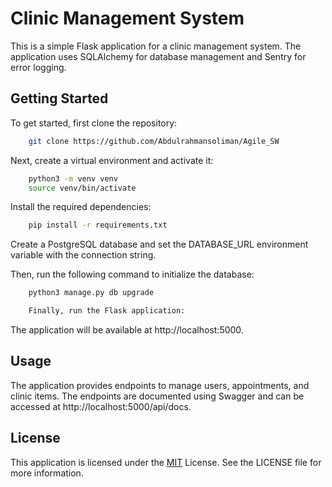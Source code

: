 
# Clinic Management System
This is a simple Flask application for a clinic management system. The application uses SQLAlchemy for database management and Sentry for error logging.
## Getting Started
To get started, first clone the repository:
```bash
    git clone https://github.com/Abdulrahmansoliman/Agile_SW
```
Next, create a virtual environment and activate it:
```bash
    python3 -m venv venv
    source venv/bin/activate
```
Install the required dependencies:

```bash
    pip install -r requirements.txt
```
Create a PostgreSQL database and set the DATABASE_URL environment variable with the connection string.

Then, run the following command to initialize the database:
```bash
    python3 manage.py db upgrade
```
```bash
    Finally, run the Flask application:
```
The application will be available at http://localhost:5000.


## Usage

The application provides endpoints to manage users, appointments, and clinic items. The endpoints are documented using Swagger and can be accessed at http://localhost:5000/api/docs.
## License

This application is licensed under the [MIT](https://choosealicense.com/licenses/mit/) License. See the LICENSE file for more information.

